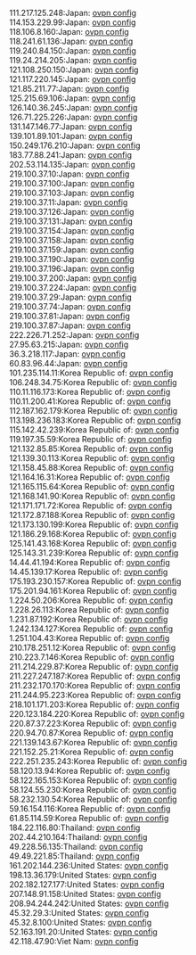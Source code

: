 111.217.125.248:Japan: [ovpn config](vpn/111_217_125_248.ovpn)  
114.153.229.99:Japan: [ovpn config](vpn/114_153_229_99.ovpn)  
118.106.8.160:Japan: [ovpn config](vpn/118_106_8_160.ovpn)  
118.241.61.136:Japan: [ovpn config](vpn/118_241_61_136.ovpn)  
119.240.84.150:Japan: [ovpn config](vpn/119_240_84_150.ovpn)  
119.24.214.205:Japan: [ovpn config](vpn/119_24_214_205.ovpn)  
121.108.250.150:Japan: [ovpn config](vpn/121_108_250_150.ovpn)  
121.117.220.145:Japan: [ovpn config](vpn/121_117_220_145.ovpn)  
121.85.211.77:Japan: [ovpn config](vpn/121_85_211_77.ovpn)  
125.215.69.106:Japan: [ovpn config](vpn/125_215_69_106.ovpn)  
126.140.36.245:Japan: [ovpn config](vpn/126_140_36_245.ovpn)  
126.71.225.226:Japan: [ovpn config](vpn/126_71_225_226.ovpn)  
131.147.146.77:Japan: [ovpn config](vpn/131_147_146_77.ovpn)  
139.101.89.101:Japan: [ovpn config](vpn/139_101_89_101.ovpn)  
150.249.176.210:Japan: [ovpn config](vpn/150_249_176_210.ovpn)  
183.77.88.241:Japan: [ovpn config](vpn/183_77_88_241.ovpn)  
202.53.114.135:Japan: [ovpn config](vpn/202_53_114_135.ovpn)  
219.100.37.10:Japan: [ovpn config](vpn/219_100_37_10.ovpn)  
219.100.37.100:Japan: [ovpn config](vpn/219_100_37_100.ovpn)  
219.100.37.103:Japan: [ovpn config](vpn/219_100_37_103.ovpn)  
219.100.37.11:Japan: [ovpn config](vpn/219_100_37_11.ovpn)  
219.100.37.126:Japan: [ovpn config](vpn/219_100_37_126.ovpn)  
219.100.37.131:Japan: [ovpn config](vpn/219_100_37_131.ovpn)  
219.100.37.154:Japan: [ovpn config](vpn/219_100_37_154.ovpn)  
219.100.37.158:Japan: [ovpn config](vpn/219_100_37_158.ovpn)  
219.100.37.159:Japan: [ovpn config](vpn/219_100_37_159.ovpn)  
219.100.37.190:Japan: [ovpn config](vpn/219_100_37_190.ovpn)  
219.100.37.196:Japan: [ovpn config](vpn/219_100_37_196.ovpn)  
219.100.37.200:Japan: [ovpn config](vpn/219_100_37_200.ovpn)  
219.100.37.224:Japan: [ovpn config](vpn/219_100_37_224.ovpn)  
219.100.37.29:Japan: [ovpn config](vpn/219_100_37_29.ovpn)  
219.100.37.74:Japan: [ovpn config](vpn/219_100_37_74.ovpn)  
219.100.37.81:Japan: [ovpn config](vpn/219_100_37_81.ovpn)  
219.100.37.87:Japan: [ovpn config](vpn/219_100_37_87.ovpn)  
222.226.71.252:Japan: [ovpn config](vpn/222_226_71_252.ovpn)  
27.95.63.215:Japan: [ovpn config](vpn/27_95_63_215.ovpn)  
36.3.218.117:Japan: [ovpn config](vpn/36_3_218_117.ovpn)  
60.83.96.44:Japan: [ovpn config](vpn/60_83_96_44.ovpn)  
101.235.114.11:Korea Republic of: [ovpn config](vpn/101_235_114_11.ovpn)  
106.248.34.75:Korea Republic of: [ovpn config](vpn/106_248_34_75.ovpn)  
110.11.116.173:Korea Republic of: [ovpn config](vpn/110_11_116_173.ovpn)  
110.11.200.41:Korea Republic of: [ovpn config](vpn/110_11_200_41.ovpn)  
112.187.162.179:Korea Republic of: [ovpn config](vpn/112_187_162_179.ovpn)  
113.198.236.183:Korea Republic of: [ovpn config](vpn/113_198_236_183.ovpn)  
115.142.42.239:Korea Republic of: [ovpn config](vpn/115_142_42_239.ovpn)  
119.197.35.59:Korea Republic of: [ovpn config](vpn/119_197_35_59.ovpn)  
121.132.85.85:Korea Republic of: [ovpn config](vpn/121_132_85_85.ovpn)  
121.139.30.113:Korea Republic of: [ovpn config](vpn/121_139_30_113.ovpn)  
121.158.45.88:Korea Republic of: [ovpn config](vpn/121_158_45_88.ovpn)  
121.164.16.31:Korea Republic of: [ovpn config](vpn/121_164_16_31.ovpn)  
121.165.115.64:Korea Republic of: [ovpn config](vpn/121_165_115_64.ovpn)  
121.168.141.90:Korea Republic of: [ovpn config](vpn/121_168_141_90.ovpn)  
121.171.171.72:Korea Republic of: [ovpn config](vpn/121_171_171_72.ovpn)  
121.172.87.188:Korea Republic of: [ovpn config](vpn/121_172_87_188.ovpn)  
121.173.130.199:Korea Republic of: [ovpn config](vpn/121_173_130_199.ovpn)  
121.186.29.168:Korea Republic of: [ovpn config](vpn/121_186_29_168.ovpn)  
125.141.43.168:Korea Republic of: [ovpn config](vpn/125_141_43_168.ovpn)  
125.143.31.239:Korea Republic of: [ovpn config](vpn/125_143_31_239.ovpn)  
14.44.41.194:Korea Republic of: [ovpn config](vpn/14_44_41_194.ovpn)  
14.45.139.17:Korea Republic of: [ovpn config](vpn/14_45_139_17.ovpn)  
175.193.230.157:Korea Republic of: [ovpn config](vpn/175_193_230_157.ovpn)  
175.201.94.161:Korea Republic of: [ovpn config](vpn/175_201_94_161.ovpn)  
1.224.50.206:Korea Republic of: [ovpn config](vpn/1_224_50_206.ovpn)  
1.228.26.113:Korea Republic of: [ovpn config](vpn/1_228_26_113.ovpn)  
1.231.87.192:Korea Republic of: [ovpn config](vpn/1_231_87_192.ovpn)  
1.242.134.127:Korea Republic of: [ovpn config](vpn/1_242_134_127.ovpn)  
1.251.104.43:Korea Republic of: [ovpn config](vpn/1_251_104_43.ovpn)  
210.178.251.12:Korea Republic of: [ovpn config](vpn/210_178_251_12.ovpn)  
210.223.7.146:Korea Republic of: [ovpn config](vpn/210_223_7_146.ovpn)  
211.214.229.87:Korea Republic of: [ovpn config](vpn/211_214_229_87.ovpn)  
211.227.247.187:Korea Republic of: [ovpn config](vpn/211_227_247_187.ovpn)  
211.232.170.170:Korea Republic of: [ovpn config](vpn/211_232_170_170.ovpn)  
211.244.95.223:Korea Republic of: [ovpn config](vpn/211_244_95_223.ovpn)  
218.101.171.203:Korea Republic of: [ovpn config](vpn/218_101_171_203.ovpn)  
220.123.184.220:Korea Republic of: [ovpn config](vpn/220_123_184_220.ovpn)  
220.87.37.223:Korea Republic of: [ovpn config](vpn/220_87_37_223.ovpn)  
220.94.70.87:Korea Republic of: [ovpn config](vpn/220_94_70_87.ovpn)  
221.139.143.67:Korea Republic of: [ovpn config](vpn/221_139_143_67.ovpn)  
221.152.25.21:Korea Republic of: [ovpn config](vpn/221_152_25_21.ovpn)  
222.251.235.243:Korea Republic of: [ovpn config](vpn/222_251_235_243.ovpn)  
58.120.13.94:Korea Republic of: [ovpn config](vpn/58_120_13_94.ovpn)  
58.122.165.153:Korea Republic of: [ovpn config](vpn/58_122_165_153.ovpn)  
58.124.55.230:Korea Republic of: [ovpn config](vpn/58_124_55_230.ovpn)  
58.232.130.54:Korea Republic of: [ovpn config](vpn/58_232_130_54.ovpn)  
59.16.154.116:Korea Republic of: [ovpn config](vpn/59_16_154_116.ovpn)  
61.85.114.59:Korea Republic of: [ovpn config](vpn/61_85_114_59.ovpn)  
184.22.116.80:Thailand: [ovpn config](vpn/184_22_116_80.ovpn)  
202.44.210.164:Thailand: [ovpn config](vpn/202_44_210_164.ovpn)  
49.228.56.135:Thailand: [ovpn config](vpn/49_228_56_135.ovpn)  
49.49.221.85:Thailand: [ovpn config](vpn/49_49_221_85.ovpn)  
161.202.144.236:United States: [ovpn config](vpn/161_202_144_236.ovpn)  
198.13.36.179:United States: [ovpn config](vpn/198_13_36_179.ovpn)  
202.182.127.177:United States: [ovpn config](vpn/202_182_127_177.ovpn)  
207.148.91.158:United States: [ovpn config](vpn/207_148_91_158.ovpn)  
208.94.244.242:United States: [ovpn config](vpn/208_94_244_242.ovpn)  
45.32.29.3:United States: [ovpn config](vpn/45_32_29_3.ovpn)  
45.32.8.100:United States: [ovpn config](vpn/45_32_8_100.ovpn)  
52.163.191.20:United States: [ovpn config](vpn/52_163_191_20.ovpn)  
42.118.47.90:Viet Nam: [ovpn config](vpn/42_118_47_90.ovpn)  

